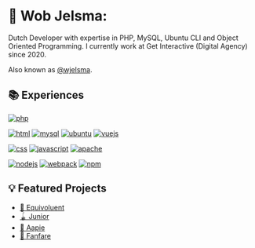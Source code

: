 # 🤠 Wob Jelsma:
Dutch Developer with expertise in PHP, MySQL, Ubuntu CLI and Object Oriented Programming.
I currently work at Get Interactive (Digital Agency) since 2020.

Also known as [@wjelsma](https://github.com/wjelsma).

## 📚 Experiences

[![php](https://img.shields.io/badge/php-PROFICIENT-777BB4?style=for-the-badge&logo=php&logoColor=white)](https://php.com/)

[![html](https://img.shields.io/badge/html5-COMPETENT-%23E34F26.svg?style=for-the-badge&logo=html5&logoColor=white)](https://nl.wikipedia.org/wiki/HTML5)
[![mysql](https://img.shields.io/badge/mysql-COMPETENT-3E6E93?style=for-the-badge&logo=mysql&logoColor=white)](https://mysql.com/)
[![ubuntu](https://img.shields.io/badge/ubuntu-COMPETENT-E95420?style=for-the-badge&logo=ubuntu&logoColor=white)](https://ubuntu.com/)
[![vuejs](https://img.shields.io/badge/vue.js-COMPETENT-4FC08D?style=for-the-badge&logo=vuedotjs&logoColor=white)](https://vuejs.org/)

[![css](https://img.shields.io/badge/css3-novice-%231572B6.svg?style=for-the-badge&logo=css3&logoColor=white)](https://en.wikipedia.org/wiki/CSS)
[![javascript](https://img.shields.io/badge/javascript-NOVICE-F7DF1E?style=for-the-badge&logo=javascript&logoColor=white)](https://en.wikipedia.org/wiki/JavaScript)
[![apache](https://img.shields.io/badge/apache-NOVICE-D22129?style=for-the-badge&logo=apache&logoColor=white)](https://apache.org/)

[![nodejs](https://img.shields.io/badge/node.js-BEGINNER-6DA55F?style=for-the-badge&logo=node.js&logoColor=white)](https://nodejs.org/en/)
[![webpack](https://img.shields.io/badge/webpack-BEGINNER-%238DD6F9.svg?style=for-the-badge&logo=webpack&logoColor=white)](https://webpack.js.org/)
[![npm](https://img.shields.io/badge/NPM-BEGINNER-CB0000?style=for-the-badge&logo=npm&logoColor=white)](https://www.npmjs.com/)

## 💡 Featured Projects
* [🐳 Equivoluent](https://github.com/wobedydob/equivoluent)
* [🪀 Junior](https://github.com/wobedydob/junior)
* [🍌 Aapie](https://github.com/wobedydob/aapie)
* [🎺 Fanfare](https://github.com/wobedydob/fanfare)
